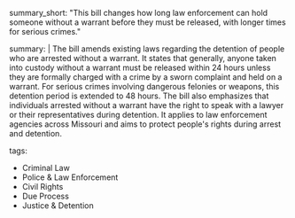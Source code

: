 summary_short: "This bill changes how long law enforcement can hold someone without a warrant before they must be released, with longer times for serious crimes."

summary: |
  The bill amends existing laws regarding the detention of people who are arrested without a warrant. It states that generally, anyone taken into custody without a warrant must be released within 24 hours unless they are formally charged with a crime by a sworn complaint and held on a warrant. For serious crimes involving dangerous felonies or weapons, this detention period is extended to 48 hours. The bill also emphasizes that individuals arrested without a warrant have the right to speak with a lawyer or their representatives during detention. It applies to law enforcement agencies across Missouri and aims to protect people's rights during arrest and detention.

tags:
  - Criminal Law
  - Police & Law Enforcement
  - Civil Rights
  - Due Process
  - Justice & Detention
